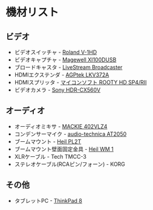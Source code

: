 # 機材リスト

## ビデオ

- ビデオスイッチャ - [Roland V-1HD](http://proav-jp.roland.com/products/v-1hd/)
- ビデオキャプチャ - [Magewell XI100DUSB](http://www.magewell.com/usb-capture-hdmi)
- ブロードキャスタ - [LiveStream Broadcaster](https://livestream.com/broadcaster)
- HDMIエクステンダ - [AGPtek LKV372A](http://www.agptek.com/AGPtek-HDMI-Network-Extender-737-130-1.html)
- HDMIスプリッタ - [マイコンソフト ROOTY HD SP4/RII](http://www.micomsoft.co.jp/rooty_hd_sp4r2.htm)
- ビデオカメラ - [Sony HDR-CX560V](http://www.sony.jp/handycam/products/HDR-CX560V/)

## オーディオ

- オーディオミキサ - [MACKIE 402VLZ4](http://mackie.com/products/vlz4-series)
- コンデンサーマイク - [audio-technica AT2050](https://www.audio-technica.co.jp/mi/show_model.php?modelId=2545)
- ブームマウント - [Heil PL2T](http://www.heilsound.com/pro/products/microphone-accessories/pl2t)
- ブームマウント壁面固定金具 - [Heil WM 1](http://www.heilsound.com/pro/products/microphone-accessories/hardware)
- XLRケーブル - Tech TMCC-3
- ステレオケーブル(RCAピン/フォーン) - KORG

## その他

- タブレットPC - [ThinkPad 8](http://shopap.lenovo.com/jp/tablets/thinkpad/thinkpad-8/)
